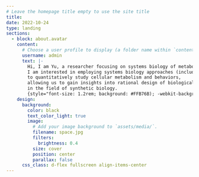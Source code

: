 ```yaml
---
# Leave the homepage title empty to use the site title
title:
date: 2022-10-24
type: landing
sections:
  - block: about.avatar
    content:
      # Choose a user profile to display (a folder name within `content/authors/`)
      username: admin
      text: |-
        Hi, I am Yu, a researcher focusing on systems biology of metabolism. 
        I am interested in employing systems biology approaches (including modeling and experimental components) 
        to quantitatively study cellular metabolism and behaviors, 
        allowing us to gain insights into rational design of biological systems 
        in the field of synthetic biology.
        {style="font-size: 1.2rem; background: #FFB76B); -webkit-background-clip: text; -webkit-text-fill-color: transparent;"}
    design:
      background:
        color: black
        text_color_light: true
        image:
          # Add your image background to `assets/media/`.
          filename: space.jpg
          filters:
            brightness: 0.4
          size: cover
          position: center
          parallax: false
      css_class: d-flex fullscreen align-items-center
---
```

